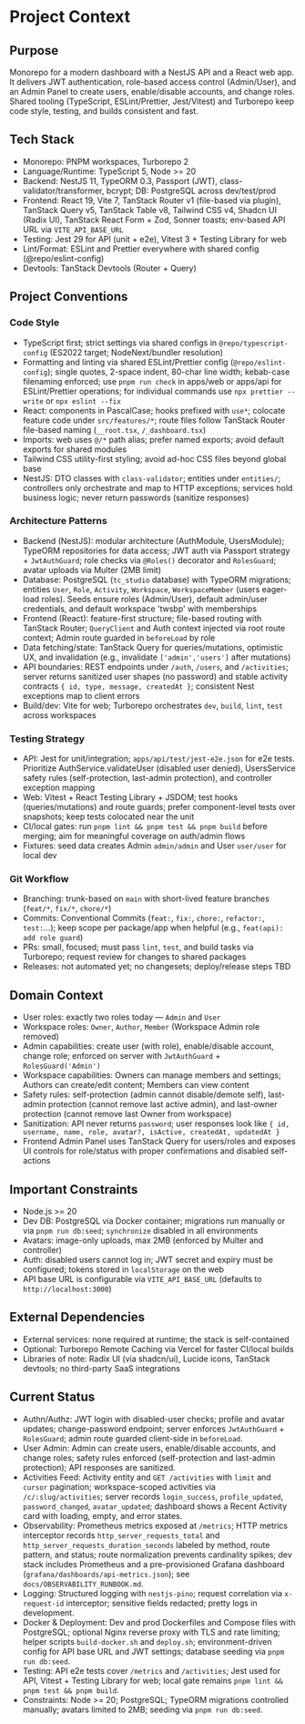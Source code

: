 # Project Context

## Purpose

Monorepo for a modern dashboard with a NestJS API and a React web app. It delivers JWT authentication, role-based access control (Admin/User), and an Admin Panel to create users, enable/disable accounts, and change roles. Shared tooling (TypeScript, ESLint/Prettier, Jest/Vitest) and Turborepo keep code style, testing, and builds consistent and fast.

## Tech Stack

- Monorepo: PNPM workspaces, Turborepo 2
- Language/Runtime: TypeScript 5, Node >= 20
- Backend: NestJS 11, TypeORM 0.3, Passport (JWT), class-validator/transformer, bcrypt; DB: PostgreSQL across dev/test/prod
- Frontend: React 19, Vite 7, TanStack Router v1 (file-based via plugin), TanStack Query v5, TanStack Table v8, Tailwind CSS v4, Shadcn UI (Radix UI), TanStack React Form + Zod, Sonner toasts; env-based API URL via `VITE_API_BASE_URL`
- Testing: Jest 29 for API (unit + e2e), Vitest 3 + Testing Library for web
- Lint/Format: ESLint and Prettier everywhere with shared config (@repo/eslint-config)
- Devtools: TanStack Devtools (Router + Query)

## Project Conventions

### Code Style

- TypeScript first; strict settings via shared configs in `@repo/typescript-config` (ES2022 target; NodeNext/bundler resolution)
- Formatting and linting via shared ESLint/Prettier config (`@repo/eslint-config`); single quotes, 2-space indent, 80-char line width; kebab-case filenaming enforced; use `pnpm run check` in apps/web or apps/api for ESLint/Prettier operations; for individual commands use `npx prettier --write` or `npx eslint --fix`
- React: components in PascalCase; hooks prefixed with `use*`; colocate feature code under `src/features/*`; route files follow TanStack Router file-based naming (`__root.tsx`, `/_dashboard.tsx`)
- Imports: web uses `@/*` path alias; prefer named exports; avoid default exports for shared modules
- Tailwind CSS utility-first styling; avoid ad-hoc CSS files beyond global base
- NestJS: DTO classes with `class-validator`; entities under `entities/`; controllers only orchestrate and map to HTTP exceptions; services hold business logic; never return passwords (sanitize responses)

### Architecture Patterns

- Backend (NestJS): modular architecture (AuthModule, UsersModule); TypeORM repositories for data access; JWT auth via Passport strategy + `JwtAuthGuard`; role checks via `@Roles()` decorator and `RolesGuard`; avatar uploads via Multer (2MB limit)
- Database: PostgreSQL (`tc_studio` database) with TypeORM migrations; entities `User`, `Role`, `Activity`, `Workspace`, `WorkspaceMember` (users eager-load roles). Seeds ensure roles (Admin/User), default admin/user credentials, and default workspace 'twsbp' with memberships
- Frontend (React): feature-first structure; file-based routing with TanStack Router; `QueryClient` and Auth context injected via root route context; Admin route guarded in `beforeLoad` by role
- Data fetching/state: TanStack Query for queries/mutations, optimistic UX, and invalidation (e.g., invalidate `['admin','users']` after mutations)
- API boundaries: REST endpoints under `/auth`, `/users`, and `/activities`; server returns sanitized user shapes (no password) and stable activity contracts `{ id, type, message, createdAt }`; consistent Nest exceptions map to client errors
- Build/dev: Vite for web; Turborepo orchestrates `dev`, `build`, `lint`, `test` across workspaces

### Testing Strategy

- API: Jest for unit/integration; `apps/api/test/jest-e2e.json` for e2e tests. Prioritize AuthService.validateUser (disabled user denied), UsersService safety rules (self-protection, last-admin protection), and controller exception mapping
- Web: Vitest + React Testing Library + JSDOM; test hooks (queries/mutations) and route guards; prefer component-level tests over snapshots; keep tests colocated near the unit
- CI/local gates: run `pnpm lint && pnpm test && pnpm build` before merging; aim for meaningful coverage on auth/admin flows
- Fixtures: seed data creates Admin `admin/admin` and User `user/user` for local dev

### Git Workflow

- Branching: trunk-based on `main` with short-lived feature branches (`feat/*`, `fix/*`, `chore/*`)
- Commits: Conventional Commits (`feat:`, `fix:`, `chore:`, `refactor:`, `test:`…); keep scope per package/app when helpful (e.g., `feat(api): add role guard`)
- PRs: small, focused; must pass `lint`, `test`, and build tasks via Turborepo; request review for changes to shared packages
- Releases: not automated yet; no changesets; deploy/release steps TBD

## Domain Context

- User roles: exactly two roles today — `Admin` and `User`
- Workspace roles: `Owner`, `Author`, `Member` (Workspace Admin role removed)
- Admin capabilities: create user (with role), enable/disable account, change role; enforced on server with `JwtAuthGuard` + `RolesGuard('Admin')`
- Workspace capabilities: Owners can manage members and settings; Authors can create/edit content; Members can view content
- Safety rules: self-protection (admin cannot disable/demote self), last-admin protection (cannot remove last active admin), and last-owner protection (cannot remove last Owner from workspace)
- Sanitization: API never returns `password`; user responses look like `{ id, username, name, role, avatar?, isActive, createdAt, updatedAt }`
- Frontend Admin Panel uses TanStack Query for users/roles and exposes UI controls for role/status with proper confirmations and disabled self-actions

## Important Constraints

- Node.js >= 20
- Dev DB: PostgreSQL via Docker container; migrations run manually or via `pnpm run db:seed`; `synchronize` disabled in all environments
- Avatars: image-only uploads, max 2MB (enforced by Multer and controller)
- Auth: disabled users cannot log in; JWT secret and expiry must be configured; tokens stored in `localStorage` on the web
- API base URL is configurable via `VITE_API_BASE_URL` (defaults to `http://localhost:3000`)

## External Dependencies

- External services: none required at runtime; the stack is self-contained
- Optional: Turborepo Remote Caching via Vercel for faster CI/local builds
- Libraries of note: Radix UI (via shadcn/ui), Lucide icons, TanStack devtools; no third-party SaaS integrations

## Current Status

- Authn/Authz: JWT login with disabled-user checks; profile and avatar updates; change-password endpoint; server enforces `JwtAuthGuard` + `RolesGuard`; admin route guarded client-side in `beforeLoad`.
- User Admin: Admin can create users, enable/disable accounts, and change roles; safety rules enforced (self-protection and last-admin protection); API responses are sanitized.
- Activities Feed: Activity entity and `GET /activities` with `limit` and `cursor` pagination; workspace-scoped activities via `/c/:slug/activities`; server records `login_success`, `profile_updated`, `password_changed`, `avatar_updated`; dashboard shows a Recent Activity card with loading, empty, and error states.
- Observability: Prometheus metrics exposed at `/metrics`; HTTP metrics interceptor records `http_server_requests_total` and `http_server_requests_duration_seconds` labeled by method, route pattern, and status; route normalization prevents cardinality spikes; dev stack includes Prometheus and a pre-provisioned Grafana dashboard (`grafana/dashboards/api-metrics.json`); see `docs/OBSERVABILITY_RUNBOOK.md`.
- Logging: Structured logging with `nestjs-pino`; request correlation via `x-request-id` interceptor; sensitive fields redacted; pretty logs in development.
- Docker & Deployment: Dev and prod Dockerfiles and Compose files with PostgreSQL; optional Nginx reverse proxy with TLS and rate limiting; helper scripts `build-docker.sh` and `deploy.sh`; environment-driven config for API base URL and JWT settings; database seeding via `pnpm run db:seed`.
- Testing: API e2e tests cover `/metrics` and `/activities`; Jest used for API, Vitest + Testing Library for web; local gate remains `pnpm lint && pnpm test && pnpm build`.
- Constraints: Node >= 20; PostgreSQL; TypeORM migrations controlled manually; avatars limited to 2MB; seeding via `pnpm run db:seed`.
